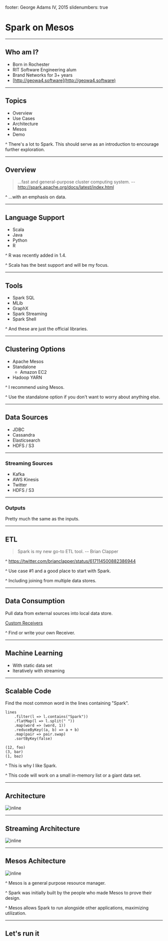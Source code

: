footer: George Adams IV, 2015
slidenumbers: true

# Spark on Mesos

---

## Who am I?

- Born in Rochester
- RIT Software Engineering alum
- Brand Networks for 3+ years
- [http://geowa4.software](http://geowa4.software)

---

## Topics

* Overview
* Use Cases
* Architecture
* Mesos
* Demo

^ There's a lot to Spark. This should serve as an introduction to encourage further exploration.

---

## Overview

> ...fast and general-purpose cluster computing system.
-- http://spark.apache.org/docs/latest/index.html

^ ...with an emphasis on data.

---

## Language Support

- Scala
- Java
- Python
- R

^ R was recently added in 1.4.

^ Scala has the best support and will be my focus.

---

## Tools

- Spark SQL
- MLib
- GraphX
- Spark Streaming
- Spark Shell

^ And these are just the official libraries.

---

## Clustering Options

- Apache Mesos
- Standalone
  - Amazon EC2
- Hadoop YARN

^ I recommend using Mesos.

^ Use the standalone option if you don't want to worry about anything else.

---

## Data Sources

- JDBC
- Cassandra
- Elasticsearch
- HDFS / S3

---

### Streaming Sources

- Kafka
- AWS Kinesis
- Twitter
- HDFS / S3

---

### Outputs

Pretty much the same as the inputs.

---

## ETL

> Spark is my new go-to ETL tool.
-- Brian Clapper

^ https://twitter.com/brianclapper/status/617114500882386944

^ Use case #1 and a good place to start with Spark.

^ Including joining from multiple data stores.

---

## Data Consumption

Pull data from external sources into local data store.

[Custom Receivers](http://spark.apache.org/docs/latest/streaming-custom-receivers.html)

^ Find or write your own Receiver.

---

## Machine Learning

- With static data set
- Iteratively with streaming

---

## Scalable Code

Find the most common word in the lines containing "Spark".

```
lines
    .filter(l => l.contains("Spark"))
    .flatMap(l => l.split(" "))
    .map(word => (word, 1))
    .reduceByKey((a, b) => a + b)
    .map(pair => pair.swap)
    .sortByKey(false)
```

```
(12, foo)
(3, bar)
(1, baz)
```

^ This is why I like Spark.

^ This code will work on a small in-memory list or a giant data set.

---

## Architecture

![inline](http://spark.apache.org/docs/latest/img/cluster-overview.png)

---

## Streaming Architecture

![inline](https://spark.apache.org/docs/latest/img/streaming-flow.png)

---

## Mesos Achitecture

![inline](http://www.ericsson.com/research-blog/wp-content/uploads/2015/01/Mesosmesos.jpg)

^ Mesos is a general purpose resource manager.

^ Spark was initially built by the people who made Mesos to prove their design.

^ Mesos allows Spark to run alongside other applications, maximizing utilization.

---

## Let's run it

